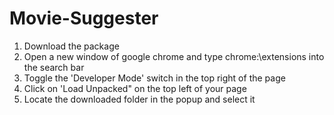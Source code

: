 # Movie-Suggester

1. Download the package 
2. Open a new window of google chrome and type chrome:\\extensions into the search bar
3. Toggle the 'Developer Mode' switch in the top right of the page
4. Click on 'Load Unpacked" on the top left of your page
5.  Locate the downloaded folder in the popup and select it
